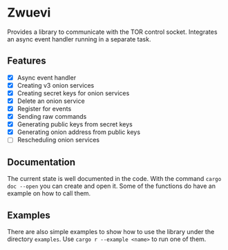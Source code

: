 # Zwuevi
Provides a library to communicate with the TOR control socket.
Integrates an async event handler running in a separate task.

## Features
 - [x] Async event handler
 - [x] Creating v3 onion services
 - [x] Creating secret keys for onion services
 - [x] Delete an onion service
 - [x] Register for events
 - [x] Sending raw commands
 - [x] Generating public keys from secret keys
 - [x] Generating onion address from public keys
 - [ ] Rescheduling onion services

## Documentation
The current state is well documented in the code.
With the command `cargo doc --open` you can create and open it.
Some of the functions do have an example on how to call them.

## Examples
There are also simple examples to show how to use the library under the directory `examples`.
Use `cargo r --example <name>` to run one of them.
